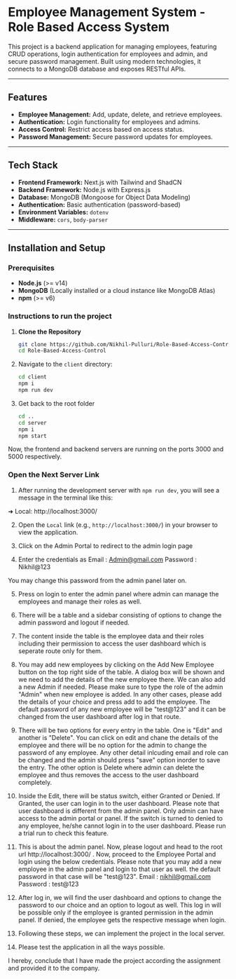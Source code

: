 # Employee Management System - Role Based Access System

This project is a backend application for managing employees, featuring CRUD operations, login authentication for employees and admin, and secure password management. Built using modern technologies, it connects to a MongoDB database and exposes RESTful APIs.

---

## Features

- **Employee Management:** Add, update, delete, and retrieve employees.
- **Authentication:** Login functionality for employees and admins.
- **Access Control:** Restrict access based on access status.
- **Password Management:** Secure password updates for employees.

---

## Tech Stack

- **Frontend Framework:** Next.js with Tailwind and ShadCN
- **Backend Framework:** Node.js with Express.js
- **Database:** MongoDB (Mongoose for Object Data Modeling)
- **Authentication:** Basic authentication (password-based)
- **Environment Variables:** `dotenv`
- **Middleware:** `cors`, `body-parser`

---

## Installation and Setup

### Prerequisites

- **Node.js** (>= v14)
- **MongoDB** (Locally installed or a cloud instance like MongoDB Atlas)
- **npm** (>= v6)

### Instructions to run the project

1. **Clone the Repository**

   ```bash
   git clone https://github.com/Nikhil-Pulluri/Role-Based-Access-Control.git
   cd Role-Based-Access-Control
   ```

2. Navigate to the `client` directory:

   ```bash
   cd client
   npm i
   npm run dev
   ```

3. Get back to the root folder
   ```bash
   cd ..
   cd server
   npm i
   npm start
   ```

Now, the frontend and backend servers are running on the ports 3000 and 5000 respectively.

### Open the Next Server Link

1. After running the development server with `npm run dev`, you will see a message in the terminal like this:

➜ Local: http://localhost:3000/

2. Open the `Local` link (e.g., `http://localhost:3000/`) in your browser to view the application.

3. Click on the Admin Portal to redirect to the admin login page

4. Enter the credentials as
   Email : Admin@gmail.com
   Password : Nikhil@123

You may change this password from the admin panel later on.

5. Press on login to enter the admin panel where admin can manage the employees and manage their roles as well.

6. There will be a table and a sidebar consisting of options to change the admin password and logout if needed.

7. The content inside the table is the employee data and their roles including their permission to access the user dashboard which is seperate route only for them.

8. You may add new employees by clicking on the Add New Employee button on the top right side of the table. A dialog box will be shown and we need to add the details of the new employee there. We can also add a new Admin if needed. Please make sure to type the role of the admin "Admin" when new employee is added. In any other cases, please add the details of your choice and press add to add the employee. The default password of any new employee will be "test@123" and it can be changed from the user dashboard after log in that route.

9. There will be two options for every entry in the table. One is "Edit" and another is "Delete". You can click on edit and chane the details of the employee and there will be no option for the admin to change the password of any employee. Any other detail inlcuding email and role can be changed and the admin should press "save" option inorder to save the entry. The other option is Delete where admin can delete the employee and thus removes the access to the user dashboard completely.

10. Inside the Edit, there will be status switch, either Granted or Denied. If Granted, the user can login in to the user dashboard. Please note that user dashboard is different from the admin panel. Only admin can have access to the admin portal or panel. If the switch is turned to denied to any employee, he/she cannot login in to the user dashboard. Please run a trial run to check this feature.

11. This is about the admin panel. Now, please logout and head to the root url http://localhost:3000/ . Now, proceed to the Employee Portal and login using the below credentials. Please note that you may add a new employee in the admin panel and login to that user as well. the default password in that case will be "test@123".
    Email : nikhil@gmail.com
    Password : test@123

12. After log in, we will find the user dashboard and options to change the password to our choice and an option to logout as well. This log in will be possible only if the employee is granted permission in the admin panel. If denied, the employee gets the respective message when login.

13. Following these steps, we can implement the project in the local server.

14. Please test the application in all the ways possible.

I hereby, conclude that I have made the project according the assignment and provided it to the company.
